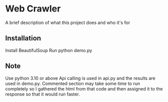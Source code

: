 
# Web Crawler

A brief description of what this project does and who it's for


## Installation
Install BeautifulSoup
Run python demo.py


## Note
Use python 3.10 or above
Api calling is used in api.py and the results are used in demo.py.
Commented section may take some time to run completely so I gathered the html from that code and then assigned it to the response so that it would run faster.
